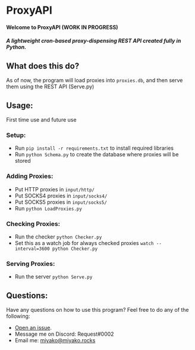 # ProxyAPI
#### Welcome to ProxyAPI (WORK IN PROGRESS)
##### A lightweight cron-based proxy-dispensing REST API created fully in Python.

## What does this do?
As of now, the program will load proxies into ``proxies.db``, and then serve them using the REST API (Serve.py)

## Usage:
First time use and future use
### Setup:
  - Run ``pip install -r requirements.txt`` to install required libraries
  - Run ``python Schema.py`` to create the database where proxies will be stored
### Adding Proxies:
  - Put HTTP proxies in `input/http/`
  - Put SOCKS4 proxies in `input/socks4/`
  - Put SOCKS5 proxies in `input/socks5/`
  - Run `python LoadProxies.py`
### Checking Proxies:
  - Run the checker ``python Checker.py``
  - Set this as a watch job for always checked proxies `watch --interval=3600 python Checker.py`
### Serving Proxies:
  - Run the server ``python Serve.py``

## Questions:
Have any questions on how to use this program? Feel free to do any of the following:
  - [Open an issue](https://github.com/MiyakoYakota/ProxyAPI/issues/new).
  - Message me on Discord: Request#0002
  - Email me: <miyako@miyako.rocks>
